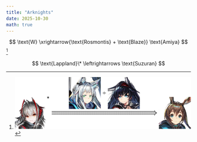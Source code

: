 ```yaml
---
title: "Arknights"
date: 2025-10-30
math: true
---
```


$$ \text{W} \xrightarrow{\text{Rosmontis} + \text{Blaze}} \text{Amiya} $$ [^w-amiya]

[^w-amiya]: ![w---amiya.svg](../../images/moe/arknights/w---amiya.svg)

$$ \text{Lappland}\* \leftrightarrows \text{Suzuran} $$

[^lapp---szrn]: ![lapp---szrn.svg](../../images/moe/arknights/lapp---szrn.svg)